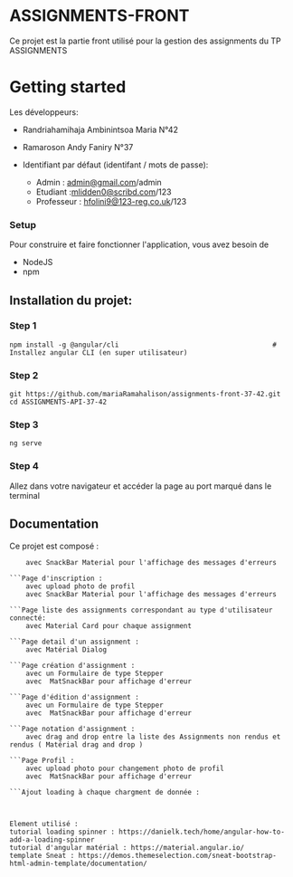 # ASSIGNMENTS-FRONT

Ce projet est la partie front utilisé pour la gestion des assignments du TP ASSIGNMENTS 

# Getting started 
Les développeurs: 
- Randriahamihaja Ambinintsoa Maria N°42
- Ramaroson Andy Faniry N°37  

- Identifiant par défaut (identifant / mots de passe):
  - Admin : admin@gmail.com/admin
  - Etudiant :mlidden0@scribd.com/123
  - Professeur : hfolini9@123-reg.co.uk/123

### Setup
Pour construire et faire fonctionner l'application, vous avez besoin de

* NodeJS 
* npm

## Installation du projet:

### Step 1
```shell
npm install -g @angular/cli                                      # Installez angular CLI (en super utilisateur)
```

### Step 2
```shell
git https://github.com/mariaRamahalison/assignments-front-37-42.git
cd ASSIGNMENTS-API-37-42
```

### Step 3
```shell
ng serve
```

### Step 4
Allez dans votre navigateur et accéder la page au port marqué dans le terminal 

## Documentation 
Ce projet est composé :
```Page de login 
    avec SnackBar Material pour l'affichage des messages d'erreurs 

```Page d'inscription :
    avec upload photo de profil
    avec SnackBar Material pour l'affichage des messages d'erreurs

```Page liste des assignments correspondant au type d'utilisateur connecté:
    avec Material Card pour chaque assignment 

```Page detail d'un assignment :
    avec Matérial Dialog 

```Page création d'assignment :
    avec un Formulaire de type Stepper 
    avec  MatSnackBar pour affichage d'erreur 

```Page d'édition d'assignment :
    avec un Formulaire de type Stepper 
    avec  MatSnackBar pour affichage d'erreur 

```Page notation d'assignment :
    avec drag and drop entre la liste des Assignments non rendus et rendus ( Matérial drag and drop )

```Page Profil :
    avec upload photo pour changement photo de profil 
    avec  MatSnackBar pour affichage d'erreur 

```Ajout loading à chaque chargment de donnée : 



Element utilisé : 
tutorial loading spinner : https://danielk.tech/home/angular-how-to-add-a-loading-spinner
tutorial d'angular matérial : https://material.angular.io/
template Sneat : https://demos.themeselection.com/sneat-bootstrap-html-admin-template/documentation/ 
